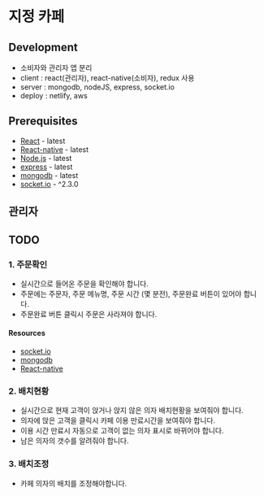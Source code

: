 # 지정 카페

## Development

- 소비자와 관리자 앱 분리
- client : react(관리자), react-native(소비자), redux 사용
- server : mongodb, nodeJS, express, socket.io
- deploy : netlify, aws

## Prerequisites

- [React](https://reactjs-kr.firebaseapp.com/) - latest
- [React-native](https://facebook.github.io/react-native/) - latest
- [Node.js](https://nodejs.org/en/download/) - latest
- [express](https://expressjs.com/ko/) - latest
- [mongodb](https://www.mongodb.com) - latest
- [socket.io](https://socket.io/) - ^2.3.0


## 관리자

## TODO

### 1. 주문확인

- 실시간으로 들어온 주문을 확인해야 합니다.
- 주문에는 주문자, 주문 메뉴명, 주문 시간 (몇 분전), 주문완료 버튼이 있어야 합니다.
- 주문완료 버튼 클릭시 주문은 사라져야 합니다.

#### Resources

- [socket.io](https://socket.io/)
- [mongodb](https://www.mongodb.com/)
- [React-native](https://facebook.github.io/react-native/)

### 2. 배치현황

- 실시간으로 현재 고객이 앉거나 앉지 않은 의자 배치현황을 보여줘야 합니다.
- 의자에 앉은 고객을 클릭시 카페 이용 만료시간을 보여줘야 합니다.
- 이용 시간 만료시 자동으로 고객이 없는 의자 표시로 바뀌어야 합니다.
- 남은 의자의 갯수를 알려줘야 합니다.

### 3. 배치조정

- 카페 의자의 배치를 조정해야합니다.
